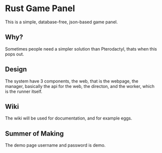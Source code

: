 # Rust Game Panel

This is a simple, database-free, json-based game panel.

## Why?

Sometimes people need a simpler solution than Pterodactyl, thats when this pops out.

## Design

The system have 3 components, the web, that is the webpage, the manager, basically the api for the web, the directon, and the worker, which is the runner itself.

## Wiki

The wiki will be used for documentation, and for example eggs.

## Summer of Making
The demo page username and password is demo.
